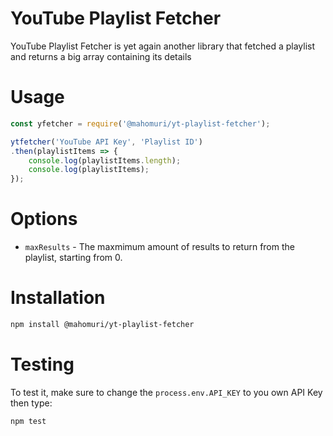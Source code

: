 # YouTube Playlist Fetcher

YouTube Playlist Fetcher is yet again another library that fetched a playlist and returns a big array containing its details

# Usage
```js
const yfetcher = require('@mahomuri/yt-playlist-fetcher');

ytfetcher('YouTube API Key', 'Playlist ID')
.then(playlistItems => {
    console.log(playlistItems.length);
    console.log(playlistItems);
});
```

# Options

- `maxResults` - The maxmimum amount of results to return from the playlist, starting from 0.

# Installation
```sh
npm install @mahomuri/yt-playlist-fetcher
```

# Testing 

To test it, make sure to change the `process.env.API_KEY` to you own API Key then type:
```sh
npm test
```
